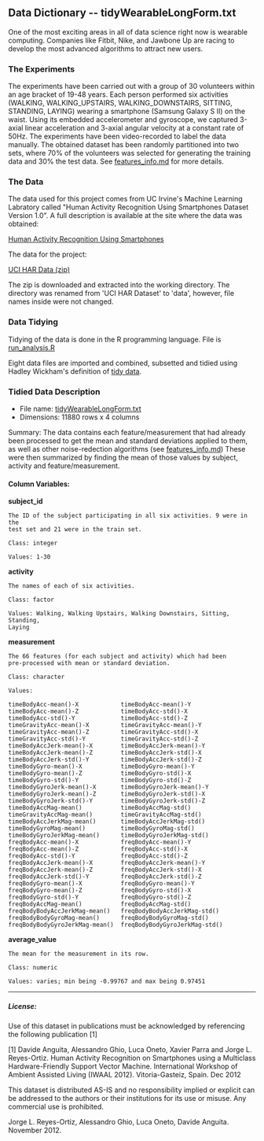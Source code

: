 ## Data Dictionary -- tidyWearableLongForm.txt

One of the most exciting areas in all of data science right now is wearable computing. Companies like Fitbit, Nike, and Jawbone Up are racing to develop the most advanced algorithms to attract new users.

### The Experiments

The experiments have been carried out with a group of 30 volunteers within an age bracket of 19-48 years. Each person performed six activities (WALKING, WALKING_UPSTAIRS, WALKING_DOWNSTAIRS, SITTING, STANDING, LAYING) wearing a smartphone (Samsung Galaxy S II) on the waist. Using its embedded accelerometer and gyroscope, we captured 3-axial linear acceleration and 3-axial angular velocity at a constant rate of 50Hz. The experiments have been video-recorded to label the data manually. The obtained dataset has been randomly partitioned into two sets, where 70% of the volunteers was selected for generating the training data and 30% the test data. See [features\_info.md](features\_info.md) for more details.

### The Data

The data used for this project comes from UC Irvine's Machine Learning Labratory called "Human Activity Recognition Using Smartphones Dataset
Version 1.0". A full description is available at the site where the data was obtained:

[Human Activity Recognition Using Smartphones](http://archive.ics.uci.edu/ml/datasets/Human+Activity+Recognition+Using+Smartphones)

The data for the project:

[UCI HAR Data (zip)](https://d396qusza40orc.cloudfront.net/getdata%2Fprojectfiles%2FUCI%20HAR%20Dataset.zip)

The zip is downloaded and extracted into the working directory. The directory was renamed from 'UCI HAR Dataset' to 'data', however, file names inside were not changed.

### Data Tidying

Tidying of the data is done in the R programming language. File is [run\_analysis.R](run\_analysis.R "R script")

Eight data files are imported and combined, subsetted and tidied using Hadley Wickham's definition of [tidy data](AboutTidyData.md  "About Long Form Tidy Data").

### Tidied Data Description

* File name: [tidyWearableLongForm.txt](tidyWearableLongForm.txt "The exported tidy data")
* Dimensions: 11880 rows x 4 columns

Summary: The data contains each feature/measurement that had already been processed to get the mean and standard deviations applied to them, as well as other noise-redection algorithms (see [features\_info.md](features\_info.md)) These were then summarized by finding the mean of those values by subject, activity and feature/measurement.

#### Column Variables:

**subject\_id**

    The ID of the subject participating in all six activities. 9 were in the 
    test set and 21 were in the train set.
    
    Class: integer
    
    Values: 1-30

**activity**

    The names of each of six activities.
    
    Class: factor
    
    Values: Walking, Walking Upstairs, Walking Downstairs, Sitting, Standing, 
    Laying

**measurement**

    The 66 features (for each subject and activity) which had been 
    pre-processed with mean or standard deviation.
    
    Class: character
    
    Values:

    timeBodyAcc-mean()-X            timeBodyAcc-mean()-Y          
    timeBodyAcc-mean()-Z            timeBodyAcc-std()-X           
    timeBodyAcc-std()-Y             timeBodyAcc-std()-Z           
    timeGravityAcc-mean()-X         timeGravityAcc-mean()-Y       
    timeGravityAcc-mean()-Z         timeGravityAcc-std()-X        
    timeGravityAcc-std()-Y          timeGravityAcc-std()-Z        
    timeBodyAccJerk-mean()-X        timeBodyAccJerk-mean()-Y      
    timeBodyAccJerk-mean()-Z        timeBodyAccJerk-std()-X       
    timeBodyAccJerk-std()-Y         timeBodyAccJerk-std()-Z       
    timeBodyGyro-mean()-X           timeBodyGyro-mean()-Y         
    timeBodyGyro-mean()-Z           timeBodyGyro-std()-X          
    timeBodyGyro-std()-Y            timeBodyGyro-std()-Z          
    timeBodyGyroJerk-mean()-X       timeBodyGyroJerk-mean()-Y     
    timeBodyGyroJerk-mean()-Z       timeBodyGyroJerk-std()-X      
    timeBodyGyroJerk-std()-Y        timeBodyGyroJerk-std()-Z      
    timeBodyAccMag-mean()           timeBodyAccMag-std()          
    timeGravityAccMag-mean()        timeGravityAccMag-std()       
    timeBodyAccJerkMag-mean()       timeBodyAccJerkMag-std()      
    timeBodyGyroMag-mean()          timeBodyGyroMag-std()         
    timeBodyGyroJerkMag-mean()      timeBodyGyroJerkMag-std()     
    freqBodyAcc-mean()-X            freqBodyAcc-mean()-Y          
    freqBodyAcc-mean()-Z            freqBodyAcc-std()-X           
    freqBodyAcc-std()-Y             freqBodyAcc-std()-Z           
    freqBodyAccJerk-mean()-X        freqBodyAccJerk-mean()-Y      
    freqBodyAccJerk-mean()-Z        freqBodyAccJerk-std()-X       
    freqBodyAccJerk-std()-Y         freqBodyAccJerk-std()-Z       
    freqBodyGyro-mean()-X           freqBodyGyro-mean()-Y         
    freqBodyGyro-mean()-Z           freqBodyGyro-std()-X          
    freqBodyGyro-std()-Y            freqBodyGyro-std()-Z          
    freqBodyAccMag-mean()           freqBodyAccMag-std()          
    freqBodyBodyAccJerkMag-mean()   freqBodyBodyAccJerkMag-std()  
    freqBodyBodyGyroMag-mean()      freqBodyBodyGyroMag-std()     
    freqBodyBodyGyroJerkMag-mean()  freqBodyBodyGyroJerkMag-std()

**average\_value**
    
    The mean for the measurement in its row.
        
    Class: numeric
        
    Values: varies; min being -0.99767 and max being 0.97451

---
##### License:

Use of this dataset in publications must be acknowledged by referencing the following publication [1] 

[1] Davide Anguita, Alessandro Ghio, Luca Oneto, Xavier Parra and Jorge L. Reyes-Ortiz. Human Activity Recognition on Smartphones using a Multiclass Hardware-Friendly Support Vector Machine. International Workshop of Ambient Assisted Living (IWAAL 2012). Vitoria-Gasteiz, Spain. Dec 2012

This dataset is distributed AS-IS and no responsibility implied or explicit can be addressed to the authors or their institutions for its use or misuse. Any commercial use is prohibited.

Jorge L. Reyes-Ortiz, Alessandro Ghio, Luca Oneto, Davide Anguita. November 2012.
